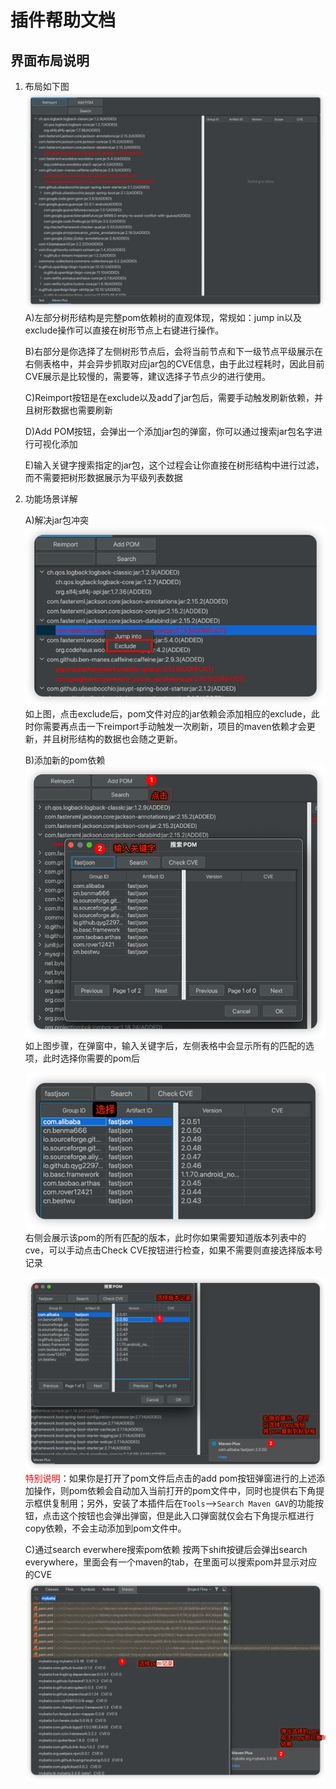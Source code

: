 # 插件帮助文档
## 界面布局说明
1. 布局如下图
![img.png](images/img.png)
    A)左部分树形结构是完整pom依赖树的直观体现，常规如：jump in以及exclude操作可以直接在树形节点上右键进行操作。

    B)右部分是你选择了左侧树形节点后，会将当前节点和下一级节点平级展示在右侧表格中，并会异步抓取对应jar包的CVE信息，由于此过程耗时，因此目前CVE展示是比较慢的，需要等，建议选择子节点少的进行使用。

    C)Reimport按钮是在exclude以及add了jar包后，需要手动触发刷新依赖，并且树形数据也需要刷新

    D)Add POM按钮，会弹出一个添加jar包的弹窗，你可以通过搜索jar包名字进行可视化添加

    E)输入关键字搜索指定的jar包，这个过程会让你直接在树形结构中进行过滤，而不需要把树形数据展示为平级列表数据
2. 功能场景详解

   A)解决jar包冲突
   ![img.png](images/resolve-conflicti-mg.png)
   如上图，点击exclude后，pom文件对应的jar依赖会添加相应的exclude，此时你需要再点击一下reimport手动触发一次刷新，项目的maven依赖才会更新，并且树形结构的数据也会随之更新。

   B)添加新的pom依赖
   ![img.png](images/add-pom-img.png)
   如上图步骤，在弹窗中，输入关键字后，左侧表格中会显示所有的匹配的选项，此时选择你需要的pom后

   ![img.png](images/select-left-ga-img.png)
   右侧会展示该pom的所有匹配的版本，此时你如果需要知道版本列表中的cve，可以手动点击Check CVE按钮进行检查，如果不需要则直接选择版本号记录

   ![img.png](images/select-version-img.png)
   <font color='red'>特别说明</font>：如果你是打开了pom文件后点击的add pom按钮弹窗进行的上述添加操作，则pom依赖会自动加入当前打开的pom文件中，同时也提供右下角提示框供复制用；另外，安装了本插件后在`Tools`-->`Search Maven GAV`的功能按钮，点击这个按钮也会弹出弹窗，但是此入口弹窗就仅会右下角提示框进行copy依赖，不会主动添加到pom文件中。

   C)通过search everwhere搜索pom依赖
   按两下shift按键后会弹出search everywhere，里面会有一个maven的tab，在里面可以搜索pom并显示对应的CVE
   ![img.png](images/search-everywhere-img.png)
